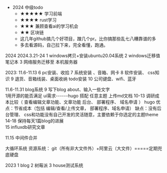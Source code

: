 * 2024 中级todo
  *  ★★★★★ 学习前端
  *  ★★★★  rust学习
  *  ★★★ 兼顾查看ai的学习机会
  *  ★★ 区块链
  *  这几年github搞几个好项目，蹭几个pr。比你搞那些乱七八糟靠谱的多
  *  多去看源码，自己拉下来，完全看懂，跑通。


2024
  2024.3.21-24
  1 windows拷贝+安装ubuntu20.04系统
  2 windows迁移值 笔记本
  3 网络服务迁移至 本机服务器




2023:
11.6-11.13
  6 pc安装、收拾 
  7 系统安装 、音箱、网卡
  8 软件安装、 css知识
  9 退货、音箱线装、桌面收纳 todo安装
  10 公司键盘、wifi、蓝牙

11.6-11.31 blog系统
    9   写下blog about、输入一些文字   
        1用开源的能否满足 ui需求------hugo 搭配 任意主题  上传md文档 
    10-13 调研成本比较（ 查看编辑文章功能、文章功能 后台、 部署程序、 域名申请 ）
          hugo
          优点：节省成本（包括  编辑/查看/上传文章， 部署程序、域名申请）
          缺点：没有后台管理、 css和功能没有自己开发的灵活随意，主要依赖于你选定的主题theme
    14-18  保持每天1篇blog的进展  
       15  influxdb研究文章
    

11.15  中间件合并



大循环系统
  资源系统：   git（所有非大文件外）+阿里云（大文件）=====定期兜底硬盘


2023 
  1 blog
  2 树莓派 
  3 house测试系统
